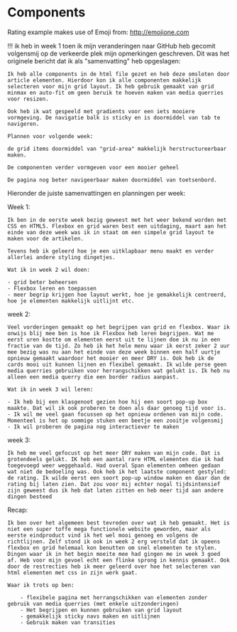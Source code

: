 # Components

Rating example makes use of Emoji from: http://emojione.com


!!! ik heb in week 1 toen ik mijn veranderingen naar GitHub heb gecomit volgensmij op de verkeerde plek mijn opmerkingen geschreven. Dit was het originele bericht dat ik als "samenvatting" heb opgeslagen:

	Ik heb alle components in de html file gezet en heb deze omsloten door article elementen. Hierdoor kon ik alle componenten makkelijk selecteren voor mijn grid layout. Ik heb gebruik gemaakt van grid minmax en auto-fit om geen beruik te hoeven maken van media querries voor resizen.

	Ook heb ik wat gespeeld met gradients voor een iets mooiere vormgeving. De navigatie balk is sticky en is doormiddel van tab te navigeren.

	Plannen voor volgende week:

	de grid items doormiddel van "grid-area" makkelijk herstructureerbaar maken.

	De componenten verder vormgeven voor een mooier geheel

	De pagina nog beter navigeerbaar maken doormiddel van toetsenbord.




Hieronder de juiste samenvattingen en planningen per week:


Week 1:

	Ik ben in de eerste week bezig geweest met het weer bekend worden met CSS en HTML5. Flexbox en grid waren best een uitdaging, maart aan het einde van deze week was ik in staat om een simpele grid layout te maken voor de artikelen.

	Tevens heb ik geleerd hoe je een uitklapbaar menu maakt en verder allerlei andere styling dingetjes. 

	Wat ik in week 2 wil doen: 

	- grid beter beheersen
	- Flexbox leren en toepassen
	- meer begrip krijgen hoe layout werkt, hoe je gemakkelijk centreerd, hoe je elementen makkelijk uitlijnt etc.

week 2:

	Veel vorderingen gemaakt op het begrijpen van grid en flexbox. Waar ik onwijs blij mee ben is hoe ik Flexbox heb leren begrijpen. Wat me eerst uren kostte om elementen eerst uit te lijnen doe ik nu in een fractie van de tijd. Zo heb ik het hele menu waar ik eerst zeker 2 uur mee bezig was nu aan het einde van deze week binnen een half uurtje opnieuw gemaakt waardoor het mooier en meer DRY is. Ook heb ik de cards mooi uit kunnen lijnen en flexibel gemaakt. Ik wilde perse geen media querries gebruiken voor herrangschikken wat gelukt is. Ik heb nu alleen een media querry die een border radius aanpast.

	Wat ik in week 3 wil leren:

	- Ik heb bij een klasgenoot gezien hoe hij een soort pop-up box maakte. Dat wil ik ook proberen te doen als daar genoeg tijd voor is.
	- Ik wil me veel gaan focussen op het opnieuw ordenen van mijn code.  Momenteel is het op sommige stuken een beetje een zooitje volgensmij
	- Ik wil proberen de pagina nog interactiever te maken

week 3:

	Ik heb me veel gefocust op het meer DRY maken van mijn code. Dat is grotendeels gelukt. IK heb een aantal rare HTML elementen die ik had toegevoegd weer weggehaald. Had overal Span elementen omheen gedaan wat niet de bedoeling was. Ook heb ik het laatste component gestyled: de rating. Ik wilde eerst een soort pop-up window maken en daar dan de rating bij laten zien. Dat zou voor mij echter nogal tijdsintensief zijn geweest dus ik heb dat laten zitten en heb meer tijd aan andere dingen besteed

Recap:

	Ik ben over het algemeen best tevreden over wat ik heb gemaakt. Het is niet een super toffe mega functionele website geworden, maar als eerste eindproduct vind ik het wel mooi genoeg en volgens de richtlijnen. Zelf stond ik ook in week 2 erg versteld dat ik opeens flexbox en grid helemaal kon benutten om snel elementen te stylen. Dingen waar ik in het begin moeite mee had gingen me in week 3 goed af. Heb voor mijn gevoel echt een flinke sprong in kennis gemaakt. Ook door de restrecties heb ik meer geleerd over hoe het selecteren van html elementen met css in zijn werk gaat.

	Waar ik trots op ben:

		- flexibele pagina met herrangschikken van elementen zonder gebruik van media querries (met enkele uitzonderingen)
		- Het begrijpen en kunnen gebruiken van grid layout
		- gemakkelijk sticky navs maken en uitlijnen
		- Gebruik maken van transities


